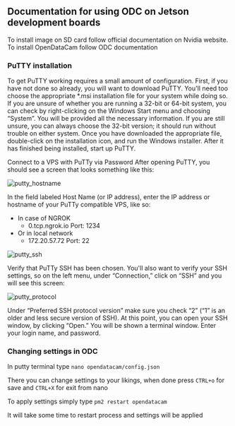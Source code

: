 ## Documentation for using ODC on Jetson development boards

To install image on SD card follow official documentation on Nvidia website.
To install OpenDataCam follow ODC documentation

### PuTTY installation

To get PuTTY working requires a small amount of configuration. First, if you have not done so already, you will want to download PuTTY.
You'll need too choose the appropriate \*.msi installation file for your system while doing so. If you are unsure of whether you are running a 32-bit or 64-bit system, you can check by right-clicking on the Windows Start menu and choosing “System”. You will be provided all the necessary information. If you are still unsure, you can always choose the 32-bit version; it should run without trouble on either system.
Once you have downloaded the appropriate file, double-click on the installation icon, and run the Windows installer. After it has finished being installed, start up PuTTY.

Connect to a VPS with PuTTy via Password
After opening PuTTY, you should see a screen that looks something like this:

![putty_hostname](https://user-images.githubusercontent.com/23746207/117303561-1f0ca700-ae7d-11eb-8983-3a5758a555fd.png)

In the field labeled Host Name (or IP address), enter the IP address or hostname of your PuTTy compatible VPS, like so:

- In case of NGROK
  - 0.tcp.ngrok.io Port: 1234
- Or in local network
  - 172.20.57.72 Port: 22

![putty_ssh](https://user-images.githubusercontent.com/23746207/117304094-a823de00-ae7d-11eb-89b4-150101fea4aa.png)

Verify that PuTTy SSH has been chosen. You'll also want to verify your SSH settings, so on the left menu, under “Connection,” click on “SSH” and you will see this screen:

![putty_protocol](https://user-images.githubusercontent.com/23746207/117304217-ca1d6080-ae7d-11eb-9214-45ee37241764.png)

Under “Preferred SSH protocol version” make sure you check “2” (“1” is an older and less secure version of SSH).
At this point, you can open your SSH window, by clicking “Open.”
You will be shown a terminal window. Enter your login name, and password.

### Changing settings in ODC

In putty terminal type `nano opendatacam/config.json`

There you can change settings to your likings, when done press `CTRL+o` for save and `CTRL+X` for exit from nano

To apply settings simply type `pm2 restart opendatacam`

It will take some time to restart process and settings will be applied

